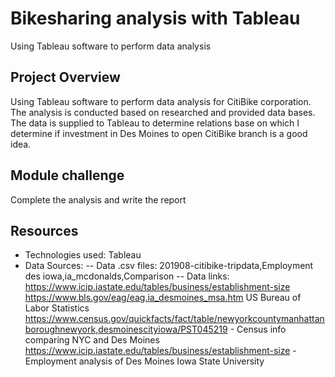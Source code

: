 # Bikesharing analysis with Tableau

Using Tableau software to perform data analysis 


## Project Overview
Using Tableau software to perform data analysis for CitiBike corporation. The analysis is conducted based on researched and provided data bases. The data is supplied to Tableau to determine relations base on which I determine if investment in Des Moines to open CitiBike branch is a good idea.

## Module challenge
Complete the analysis and write the report

## Resources

- Technologies used: Tableau
- Data Sources: 
    -- Data .csv files: 201908-citibike-tripdata,Employment des iowa,ia_mcdonalds,Comparison
    -- Data links: 
      https://www.icip.iastate.edu/tables/business/establishment-size 
      https://www.bls.gov/eag/eag.ia_desmoines_msa.htm US Bureau of Labor Statistics 
      https://www.census.gov/quickfacts/fact/table/newyorkcountymanhattanboroughnewyork,desmoinescityiowa/PST045219 - Census info comparing NYC and Des Moines
      https://www.icip.iastate.edu/tables/business/establishment-size - Employment analysis of Des Moines Iowa State University
